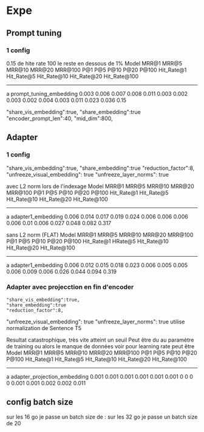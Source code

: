 # Expe

## Prompt tuning

### 1 config

0.15 de hite rate 100 le reste en dessous de 1%
    Model                      MRR@1    MRR@5    MRR@10    MRR@20    MRR@100    P@1    P@5    P@10    P@20    P@100    Hit_Rate@1    Hit_Rate@5    Hit_Rate@10    Hit_Rate@20    Hit_Rate@100
---  -----------------------  -------  -------  --------  --------  ---------  -----  -----  ------  ------  -------  ------------  ------------  -------------  -------------  --------------
a    prompt_tuning_embedding    0.003    0.006     0.007     0.008      0.011  0.003  0.002   0.003   0.002    0.004         0.003         0.011          0.023          0.036            0.15

"share_vis_embedding":true,
"share_embedding":true
"encoder_prompt_len":40,
"mid_dim":800,

## Adapter

### 1 config

"share_vis_embedding":true,
"share_embedding":true
"reduction_factor":8,
"unfreeze_visual_embedding": true
"unfreeze_layer_norms": true

avec L2 norm lors de l'indexage
    Model                 MRR@1    MRR@5    MRR@10    MRR@20    MRR@100    P@1    P@5    P@10    P@20    P@100    Hit_Rate@1    Hit_Rate@5    Hit_Rate@10    Hit_Rate@20    Hit_Rate@100
---  ------------------  -------  -------  --------  --------  ---------  -----  -----  ------  ------  -------  ------------  ------------  -------------  -------------  --------------
a    adapter1_embedding    0.006    0.014     0.017     0.019      0.024  0.006  0.006   0.006   0.006     0.01         0.006         0.027          0.048          0.082           0.317

sans L2 norm (FLAT)
    Model                 MRR@1    MRR@5    MRR@10    MRR@20    MRR@100    P@1    P@5    P@10    P@20    P@100    Hit_Rate@1    HRate@5    Hit_Rate@10    Hit_Rate@20    Hit_Rate@100
---  ------------------  -------  -------  --------  --------  ---------  -----  -----  ------  ------  -------  ------------  ---------  -------------  -------------  --------------
a    adapter1_embedding    0.006    0.012     0.015     0.018      0.023  0.006  0.005   0.005   0.006    0.009         0.006      0.026          0.044          0.094           0.319

### Adapter avec projecction en fin d'encoder

    "share_vis_embedding":true,
    "share_embedding":true
    "reduction_factor":8,
"unfreeze_visual_embedding": true
"unfreeze_layer_norms": true
utilise normalization de Sentence T5

Resultat catastrophique, très vite atteint un seuil
Peut être du au paramètre de training
ou alors le manque de données
voir pour learning rate peut être
    Model                           MRR@1    MRR@5    MRR@10    MRR@20    MRR@100    P@1    P@5    P@10    P@20    P@100    Hit_Rate@1    Hit_Rate@5    Hit_Rate@10    Hit_Rate@20    Hit_Rate@100
---  ----------------------------  -------  -------  --------  --------  ---------  -----  -----  ------  ------  -------  ------------  ------------  -------------  -------------  --------------
a    adapter_projection_embedding    0.001    0.001     0.001     0.001      0.001  0.001      0       0       0        0         0.001         0.001          0.002          0.002           0.011

## config batch size

sur les 16 go je passe un batch size de :
sur les 32 go je passe un batch size de 20
